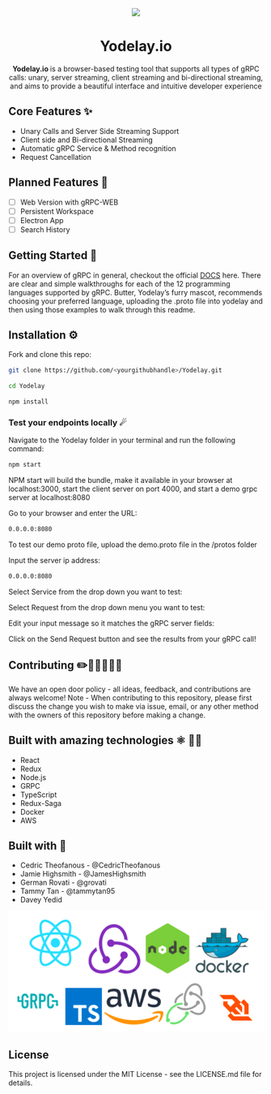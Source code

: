 <p align="center">
  <img src="./src/assets/logo_gif.gif" />
</p>
<h1 align="center">Yodelay.io </h1>

<p align="center">
  <b>Yodelay.io </b> is a browser-based testing tool that supports all types of gRPC calls: unary, server streaming, client streaming and bi-directional streaming, and aims to provide a beautiful interface and intuitive developer experience
</p>

## Core Features ✨

- Unary Calls and Server Side Streaming Support
- Client side and Bi-directional Streaming
- Automatic gRPC Service & Method recognition
- Request Cancellation

## Planned Features 🚧

- [ ] Web Version with gRPC-WEB
- [ ] Persistent Workspace
- [ ] Electron App
- [ ] Search History

## Getting Started 🚀

For an overview of gRPC in general, checkout the official [DOCS](https://grpc.io/docs/) here. There are clear and simple walkthroughs for each of the 12 programming languages supported by gRPC. Butter, Yodelay’s furry mascot, recommends choosing your preferred language, uploading the .proto file into yodelay and then using those examples to walk through this readme.

## Installation ⚙

Fork and clone this repo:

```sh
git clone https://github.com/<yourgithubhandle>/Yodelay.git
```

```sh
cd Yodelay
```

```sh
npm install
```

### Test your endpoints locally ☄

Navigate to the Yodelay folder in your terminal and run the following command:

```sh
npm start
```

NPM start will build the bundle, make it available in your browser at localhost:3000, start the client server on port 4000, and start a demo grpc server at localhost:8080

Go to your browser and enter the URL:

```sh
0.0.0.0:8080
```

To test our demo proto file, upload the demo.proto file in the /protos folder

Input the server ip address:

```sh
0.0.0.0:8080
```

Select Service from the drop down you want to test:

Select Request from the drop down menu you want to test:

Edit your input message so it matches the gRPC server fields:

Click on the Send Request button and see the results from your gRPC call!

## Contributing ✏️👩‍💻👨‍💻📓

We have an open door policy - all ideas, feedback, and contributions are always welcome!
Note - When contributing to this repository, please first discuss the change you wish to make via issue, email, or any other method with the owners of this repository before making a change.

## Built with amazing technologies ⚛ 🐳🚢

- React
- Redux
- Node.js
- GRPC
- TypeScript
- Redux-Saga
- Docker
- AWS

## Built with 💛

- Cedric Theofanous - @CedricTheofanous
- Jamie Highsmith - @JamesHighsmith
- German Rovati - @grovati
- Tammy Tan - @tammytan95
- Davey Yedid

<p float="left">
  <img src="./src/assets/technologies.png" width="800"/>
</p>

## License

This project is licensed under the MIT License - see the LICENSE.md file for details.
